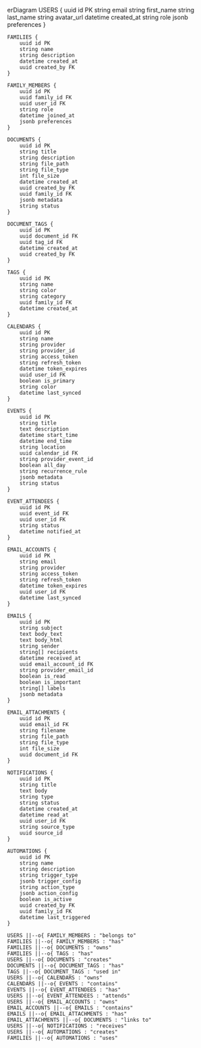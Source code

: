 erDiagram
    USERS {
        uuid id PK
        string email
        string first_name
        string last_name
        string avatar_url
        datetime created_at
        string role
        jsonb preferences
    }
    
    FAMILIES {
        uuid id PK
        string name
        string description
        datetime created_at
        uuid created_by FK
    }
    
    FAMILY_MEMBERS {
        uuid id PK
        uuid family_id FK
        uuid user_id FK
        string role
        datetime joined_at
        jsonb preferences
    }
    
    DOCUMENTS {
        uuid id PK
        string title
        string description
        string file_path
        string file_type
        int file_size
        datetime created_at
        uuid created_by FK
        uuid family_id FK
        jsonb metadata
        string status
    }
    
    DOCUMENT_TAGS {
        uuid id PK
        uuid document_id FK
        uuid tag_id FK
        datetime created_at
        uuid created_by FK
    }
    
    TAGS {
        uuid id PK
        string name
        string color
        string category
        uuid family_id FK
        datetime created_at
    }
    
    CALENDARS {
        uuid id PK
        string name
        string provider
        string provider_id
        string access_token
        string refresh_token
        datetime token_expires
        uuid user_id FK
        boolean is_primary
        string color
        datetime last_synced
    }
    
    EVENTS {
        uuid id PK
        string title
        text description
        datetime start_time
        datetime end_time
        string location
        uuid calendar_id FK
        string provider_event_id
        boolean all_day
        string recurrence_rule
        jsonb metadata
        string status
    }
    
    EVENT_ATTENDEES {
        uuid id PK
        uuid event_id FK
        uuid user_id FK
        string status
        datetime notified_at
    }
    
    EMAIL_ACCOUNTS {
        uuid id PK
        string email
        string provider
        string access_token
        string refresh_token
        datetime token_expires
        uuid user_id FK
        datetime last_synced
    }
    
    EMAILS {
        uuid id PK
        string subject
        text body_text
        text body_html
        string sender
        string[] recipients
        datetime received_at
        uuid email_account_id FK
        string provider_email_id
        boolean is_read
        boolean is_important
        string[] labels
        jsonb metadata
    }
    
    EMAIL_ATTACHMENTS {
        uuid id PK
        uuid email_id FK
        string filename
        string file_path
        string file_type
        int file_size
        uuid document_id FK
    }
    
    NOTIFICATIONS {
        uuid id PK
        string title
        text body
        string type
        string status
        datetime created_at
        datetime read_at
        uuid user_id FK
        string source_type
        uuid source_id
    }
    
    AUTOMATIONS {
        uuid id PK
        string name
        string description
        string trigger_type
        jsonb trigger_config
        string action_type
        jsonb action_config
        boolean is_active
        uuid created_by FK
        uuid family_id FK
        datetime last_triggered
    }
    
    USERS ||--o{ FAMILY_MEMBERS : "belongs to"
    FAMILIES ||--o{ FAMILY_MEMBERS : "has"
    FAMILIES ||--o{ DOCUMENTS : "owns"
    FAMILIES ||--o{ TAGS : "has"
    USERS ||--o{ DOCUMENTS : "creates"
    DOCUMENTS ||--o{ DOCUMENT_TAGS : "has"
    TAGS ||--o{ DOCUMENT_TAGS : "used in"
    USERS ||--o{ CALENDARS : "owns"
    CALENDARS ||--o{ EVENTS : "contains"
    EVENTS ||--o{ EVENT_ATTENDEES : "has"
    USERS ||--o{ EVENT_ATTENDEES : "attends"
    USERS ||--o{ EMAIL_ACCOUNTS : "owns"
    EMAIL_ACCOUNTS ||--o{ EMAILS : "contains"
    EMAILS ||--o{ EMAIL_ATTACHMENTS : "has"
    EMAIL_ATTACHMENTS ||--o{ DOCUMENTS : "links to"
    USERS ||--o{ NOTIFICATIONS : "receives"
    USERS ||--o{ AUTOMATIONS : "creates"
    FAMILIES ||--o{ AUTOMATIONS : "uses"